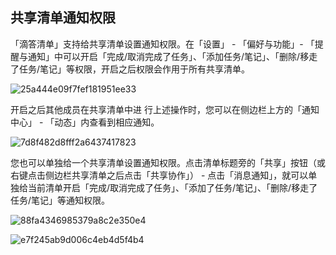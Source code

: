 ## 共享清单通知权限



「滴答清单」支持给共享清单设置通知权限。在「设置」 - 「偏好与功能」- 「提醒与通知」中可以开启「完成/取消完成了任务」、「添加任务/笔记」、「删除/移走了任务/笔记」等权限，开启之后权限会作用于所有共享清单。

![25a444e09f7fef181951ee33](/Users/aechchow/Documents/GitHub/guide-dd/images/pc/76.png)

开启之后其他成员在共享清单中进	行上述操作时，您可以在侧边栏上方的「通知中心」 - 「动态」内查看到相应通知。

![7d8f482d8fff2a6437417823](/Users/aechchow/Documents/GitHub/guide-dd/images/pc/77.png)

您也可以单独给一个共享清单设置通知权限。点击清单标题旁的「共享」按钮（或右键点击侧边栏共享清单之后点击「共享协作」） - 点击「消息通知」，就可以单独给当前清单开启「完成/取消完成了任务」、「添加了任务/笔记」、「删除/移走了任务/笔记」等通知权限。

![88fa4346985379a8c2e350e4](/Users/aechchow/Documents/GitHub/guide-dd/images/pc/78.png)

![e7f245ab9d006c4eb4d5f4b4](/Users/aechchow/Documents/GitHub/guide-dd/images/pc/79.png)

